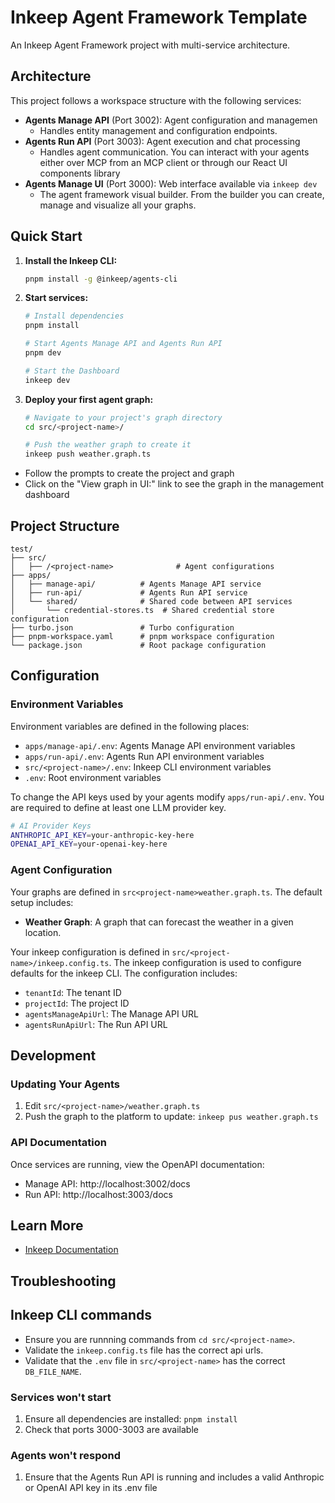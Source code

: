 # Inkeep Agent Framework Template 

An Inkeep Agent Framework project with multi-service architecture.

## Architecture

This project follows a workspace structure with the following services:

- **Agents Manage API** (Port 3002): Agent configuration and managemen
  - Handles entity management and configuration endpoints.
- **Agents Run API** (Port 3003): Agent execution and chat processing  
  - Handles agent communication. You can interact with your agents either over MCP from an MCP client or through our React UI components library
- **Agents Manage UI** (Port 3000): Web interface available via `inkeep dev`
  - The agent framework visual builder. From the builder you can create, manage and visualize all your graphs.

## Quick Start
1. **Install the Inkeep CLI:**
   ```bash
   pnpm install -g @inkeep/agents-cli
   ```

1. **Start services:**
   ```bash
   # Install dependencies
   pnpm install
   
   # Start Agents Manage API and Agents Run API
   pnpm dev
   
   # Start the Dashboard
   inkeep dev
   ```

3. **Deploy your first agent graph:**
   ```bash
   # Navigate to your project's graph directory
   cd src/<project-name>/
   
   # Push the weather graph to create it
   inkeep push weather.graph.ts
   ```
  - Follow the prompts to create the project and graph
  - Click on the "View graph in UI:" link to see the graph in the management dashboard

## Project Structure

```
test/
├── src/
│   ├── /<project-name>              # Agent configurations
├── apps/
│   ├── manage-api/          # Agents Manage API service
│   ├── run-api/             # Agents Run API service
│   └── shared/              # Shared code between API services
│       └── credential-stores.ts  # Shared credential store configuration
├── turbo.json               # Turbo configuration
├── pnpm-workspace.yaml      # pnpm workspace configuration
└── package.json             # Root package configuration
```

## Configuration

### Environment Variables

Environment variables are defined in the following places:

- `apps/manage-api/.env`: Agents Manage API environment variables
- `apps/run-api/.env`: Agents Run API environment variables
- `src/<project-name>/.env`: Inkeep CLI environment variables
- `.env`: Root environment variables 

To change the API keys used by your agents modify `apps/run-api/.env`. You are required to define at least one LLM provider key.

```bash
# AI Provider Keys
ANTHROPIC_API_KEY=your-anthropic-key-here
OPENAI_API_KEY=your-openai-key-here
```



### Agent Configuration

Your graphs are defined in `src<project-name>weather.graph.ts`. The default setup includes:

- **Weather Graph**: A graph that can forecast the weather in a given location.

Your inkeep configuration is defined in `src/<project-name>/inkeep.config.ts`. The inkeep configuration is used to configure defaults for the inkeep CLI. The configuration includes:

- `tenantId`: The tenant ID
- `projectId`: The project ID
- `agentsManageApiUrl`: The Manage API URL
- `agentsRunApiUrl`: The Run API URL


## Development

### Updating Your Agents

1. Edit `src/<project-name>/weather.graph.ts`
2. Push the graph to the platform to update: `inkeep pus weather.graph.ts` 

### API Documentation

Once services are running, view the OpenAPI documentation:

- Manage API: http://localhost:3002/docs
- Run API: http://localhost:3003/docs

## Learn More

- [Inkeep Documentation](https://docs.inkeep.com)

## Troubleshooting

## Inkeep CLI commands

- Ensure you are runnning commands from `cd src/<project-name>`.
- Validate the `inkeep.config.ts` file has the correct api urls.
- Validate that the `.env` file in `src/<project-name>` has the correct `DB_FILE_NAME`.

### Services won't start

1. Ensure all dependencies are installed: `pnpm install`
2. Check that ports 3000-3003 are available

### Agents won't respond

1. Ensure that the Agents Run API is running and includes a valid Anthropic or OpenAI API key in its .env file
